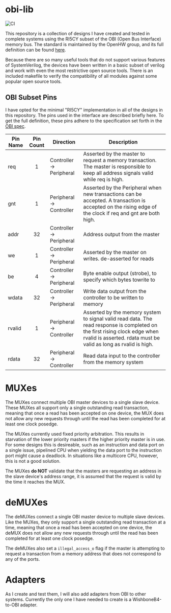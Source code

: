 # obi-lib

![CI](https://github.com/Peter-Herrmann/obi-lib/actions/workflows/ci.yml/badge.svg)

This repository is a collection of designs I have created and tested in complete systems using the RI5CY subset of the OBI (Open Bus Interface) memory bus. The standard is maintained by the OpenHW group, and its full definition can be found [here](https://github.com/openhwgroup/obi). 

Because there are so many useful tools that do not support various features of SystemVerilog, the devices have been written in a basic subset of verilog and work with even the most restrictive open source tools. There is an included makefile to verify the compatibility of all modules against some popular open source tools.
## OBI Subset Pins
I have opted for the minimal "RI5CY" implementation in all of the designs in this repository. The pins used in the interface are described briefly here. To get the full definition, these pins adhere to the specification set forth in the [OBI spec](https://github.com/openhwgroup/obi).

| Pin Name  | Pin Count | Direction               | Description                                                    |
|-----------|:---------:|-------------------------|----------------------------------------------------------------|
| req     | 1  | Controller -> Peripheral    | Asserted by the master to request a memory transaction. The master is responsible to keep all address signals valid while req is high. |
| gnt     | 1  | Peripheral -> Controller    | Asserted by the Peripheral when new transactions can be accepted. A transaction is accepted on the rising edge of the clock if req and gnt are both high.   |
| addr    | 32 | Controller -> Peripheral    | Address output from the master |
| we      | 1  | Controller -> Peripheral    | Asserted by the master on writes. de-asserted for reads |
| be      | 4  | Controller -> Peripheral    | Byte enable output (strobe), to specify which bytes towrite to |
| wdata   | 32 | Controller -> Peripheral    | Write data output from the controller to be written to memory |
| rvalid  | 1  | Peripheral -> Controller    | Asserted by the memory system to signal valid read data. The read response is completed on the first rising clock edge when rvalid is asserted. rdata must be valid as long as rvalid is high. |
| rdata   | 32 | Peripheral -> Controller    | Read data input to the controller from the memory system |

# MUXes

The MUXes connect multiple OBI master devices to a single slave device. These MUXes all support only a single outstanding read transaction, meaning that once a read has been accepted on one device, the MUX does not allow any new requests through until the read has been completed for at least one clock posedge.

The MUXes currently used fixed priority arbitration. This results in starvation of the lower priority masters if the higher priority master is in use. For some designs this is desireable, such as an instruction and data port on a single issue, pipelined CPU when yielding the data port to the instruction port might cause a deadlock. In situations like a multicore CPU, however, this is not a good solution.

The MUXes **do NOT** validate that the masters are requesting an address in the slave device's address range, it is assumed that the request is valid by the time it reaches the MUX. 

# deMUXes

The deMUXes connect a single OBI master device to multiple slave devices. Like the MUXes, they only support a single outstanding read transaction at a time, meaning that once a read has been accepted on one device, the deMUX does not allow any new requests through until the read has been completed for at least one clock posedge. 

The deMUXes also set a `illegal_access_o` flag if the master is attempting to request a transaction from a memory address that does not correspond to any of the ports.

# Adapters

As I create and test them, I will also add adapters from OBI to other systems. Currently the only one I have needed to create is a WishboneB4-to-OBI adapter.

